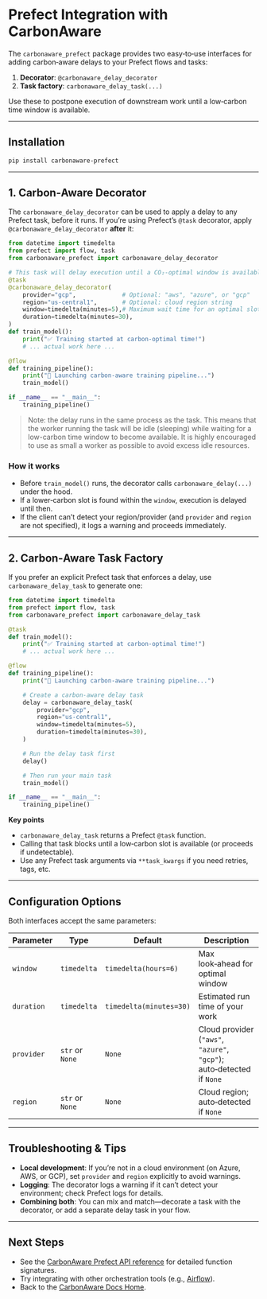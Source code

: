 # Prefect Integration with CarbonAware

The `carbonaware_prefect` package provides two easy‑to‑use interfaces for adding carbon‑aware delays to your Prefect flows and tasks:

1. **Decorator**: `@carbonaware_delay_decorator`  
2. **Task factory**: `carbonaware_delay_task(...)`

Use these to postpone execution of downstream work until a low‑carbon time window is available.

---

## Installation

```bash
pip install carbonaware-prefect
```

---

## 1. Carbon‑Aware Decorator

The `carbonaware_delay_decorator` can be used to apply a delay to any Prefect task, before it runs. If you’re using Prefect’s `@task` decorator, apply `@carbonaware_delay_decorator` **after** it:

```python
from datetime import timedelta
from prefect import flow, task
from carbonaware_prefect import carbonaware_delay_decorator

# This task will delay execution until a CO₂‑optimal window is available
@task
@carbonaware_delay_decorator(
    provider="gcp",             # Optional: "aws", "azure", or "gcp"
    region="us-central1",       # Optional: cloud region string
    window=timedelta(minutes=5),# Maximum wait time for an optimal slot
    duration=timedelta(minutes=30),
)
def train_model():
    print("✅ Training started at carbon‑optimal time!")
    # ... actual work here ...

@flow
def training_pipeline():
    print("🚀 Launching carbon‑aware training pipeline...")
    train_model()

if __name__ == "__main__":
    training_pipeline()
```

> Note: the delay runs in the same process as the task. This means that the worker running the task will be idle (sleeping) while waiting for a low-carbon time window to become available. It is highly encouraged to use as small a worker as possible to avoid excess idle resources.

### How it works

* Before `train_model()` runs, the decorator calls `carbonaware_delay(...)` under the hood.
* If a lower‑carbon slot is found within the `window`, execution is delayed until then.
* If the client can’t detect your region/provider (and `provider` and `region` are not specified), it logs a warning and proceeds immediately.

---

## 2. Carbon‑Aware Task Factory

If you prefer an explicit Prefect task that enforces a delay, use `carbonaware_delay_task` to generate one:

```python
from datetime import timedelta
from prefect import flow, task
from carbonaware_prefect import carbonaware_delay_task

@task
def train_model():
    print("✅ Training started at carbon‑optimal time!")
    # ... actual work here ...

@flow
def training_pipeline():
    print("🚀 Launching carbon‑aware training pipeline...")

    # Create a carbon‑aware delay task
    delay = carbonaware_delay_task(
        provider="gcp",
        region="us-central1",
        window=timedelta(minutes=5),
        duration=timedelta(minutes=30),
    )

    # Run the delay task first
    delay()

    # Then run your main task
    train_model()

if __name__ == "__main__":
    training_pipeline()
```

**Key points**

* `carbonaware_delay_task` returns a Prefect `@task` function.
* Calling that task blocks until a low‑carbon slot is available (or proceeds if undetectable).
* Use any Prefect task arguments via `**task_kwargs` if you need retries, tags, etc.

---

## Configuration Options

Both interfaces accept the same parameters:

| Parameter  | Type            | Default                 | Description                                                           |
| ---------- | --------------- | ----------------------- | --------------------------------------------------------------------- |
| `window`   | `timedelta`     | `timedelta(hours=6)`    | Max look‑ahead for optimal window                                     |
| `duration` | `timedelta`     | `timedelta(minutes=30)` | Estimated run time of your work                                       |
| `provider` | `str` or `None` | `None`                  | Cloud provider (`"aws"`, `"azure"`, `"gcp"`); auto‑detected if `None` |
| `region`   | `str` or `None` | `None`                  | Cloud region; auto‑detected if `None`                                 |

---

## Troubleshooting & Tips

* **Local development**: If you’re not in a cloud environment (on Azure, AWS, or GCP), set `provider` and `region` explicitly to avoid warnings.
* **Logging**: The decorator logs a warning if it can’t detect your environment; check Prefect logs for details.
* **Combining both**: You can mix and match—decorate a task with the decorator, or add a separate delay task in your flow.

---

## Next Steps

* See the [CarbonAware Prefect API reference](./api.md) for detailed function signatures.
* Try integrating with other orchestration tools (e.g., [Airflow](../airflow/index.md)).
* Back to the [CarbonAware Docs Home](../../index.md).
